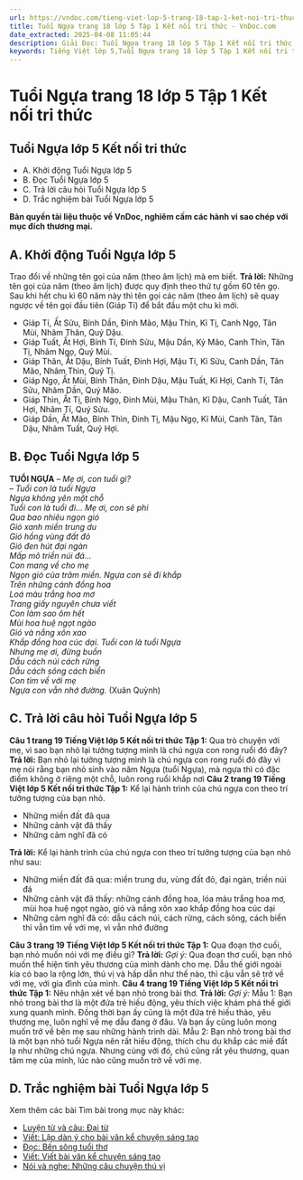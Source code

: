 ```yaml
---
url: https://vndoc.com/tieng-viet-lop-5-trang-18-tap-1-ket-noi-tri-thuc-319570
title: Tuổi Ngựa trang 18 lớp 5 Tập 1 Kết nối tri thức - VnDoc.com
date_extracted: 2025-04-08 11:05:44
description: Giải Đọc: Tuổi Ngựa trang 18 lớp 5 Tập 1 Kết nối tri thức gồm các phần hướng dẫn giải chi tiết, đầy đủ nhất chỉ có trên VnDoc. Mời các bạn tham khảo.
keywords: Tiếng Việt lớp 5,Tuổi Ngựa trang 18 lớp 5 Tập 1 Kết nối tri thức,Tiếng Việt lớp 5 trang 18 Tập 1 Kết nối tri thức,Tuổi Ngựa lớp 5 Kết nối tri thức,Tiếng Việt lớp 5 Tập 1 trang 18 Kết nối tri thức,Trả lời câu hỏi Tuổi Ngựa,Đọc Tuổi Ngựa lớp 5,Tuổi Ngựa lớp 5 trang 18,Tiếng Việt lớp 5 Kết nối tri thức,Tiếng Việt lớp 5 Tập 1,sgk Tiếng Việt lớp 5
---
```


# Tuổi Ngựa trang 18 lớp 5 Tập 1 Kết nối tri thức
## **Tuổi Ngựa lớp 5 Kết nối tri thức**
  * A. Khởi động Tuổi Ngựa lớp 5
  * B. Đọc Tuổi Ngựa lớp 5
  * C. Trả lời câu hỏi Tuổi Ngựa lớp 5
  * D. Trắc nghiệm bài Tuổi Ngựa lớp 5

**Bản quyền tài liệu thuộc về VnDoc, nghiêm cấm các hành vi sao chép với mục đích thương mại.**
## **A. Khởi động Tuổi Ngựa lớp 5**
Trao đổi về những tên gọi của năm \(theo âm lịch\) mà em biết.
**Trả lời:**
Những tên gọi của năm \(theo âm lịch\) được quy định theo thứ tự gồm 60 tên gọ. Sau khi hết chu kì 60 năm này thì tên gọi các năm \(theo âm lịch\) sẽ quay ngược về tên gọi đầu tiên \(Giáp Tí\) để bắt đầu một chu kì mới.
  * Giáp Tí, Ất Sửu, Bính Dần, Đinh Mão, Mậu Thìn, Kỉ Tị, Canh Ngọ, Tân Mùi, Nhâm Thân, Quý Dậu.
  * Giáp Tuất, Ất Hợi, Bính Tí, Đinh Sửu, Mậu Dần, Kỷ Mão, Canh Thìn, Tân Tị, Nhâm Ngọ, Quý Mùi.
  * Giáp Thân, Ất Dậu, Bính Tuất, Đinh Hợi, Mậu Tí, Kỉ Sửu, Canh Dần, Tân Mão, Nhâm Thìn, Quý Tị.
  * Giáp Ngọ, Ất Mùi, Bính Thân, Đinh Dậu, Mậu Tuất, Kỉ Hợi, Canh Tí, Tân Sửu, Nhâm Dần, Quý Mão.
  * Giáp Thìn, Ất Tị, Bính Ngọ, Đinh Mùi, Mậu Thân, Kỉ Dậu, Canh Tuất, Tân Hợi, Nhâm Tí, Quý Sửu.
  * Giáp Dần, Ất Mão, Bính Thìn, Đinh Tị, Mậu Ngọ, Kỉ Mùi, Canh Tân, Tân Dậu, Nhâm Tuất, Quý Hợi.

## **B. Đọc Tuổi Ngựa lớp 5**
**TUỔI NGỰA**
 _– Mẹ ơi, con tuổi gì?_  
_– Tuổi con là tuổi Ngựa_  
 _Ngựa không yên một chỗ_  
 _Tuổi con là tuổi đi..._
_Mẹ ơi, con sẽ phi_  
 _Qua bao nhiêu ngọn gió_  
 _Gió xanh miền trung du_  
 _Gió hồng vùng đất đỏ_  
 _Gió đen hút đại ngàn_  
 _Mấp mô triền núi đá..._  
_Con mang về cho mẹ_  
 _Ngọn gió của trăm miền._
_Ngựa con sẽ đi khắp_  
 _Trên những cánh đồng hoa_  
 _Loá màu trắng hoa mơ_  
 _Trang giấy nguyên chưa viết_  
 _Con làm sao ôm hết_  
 _Mùi hoa huệ ngọt ngào_  
 _Gió và nắng xôn xao_  
 _Khắp đồng hoa cúc dại._
_Tuổi con là tuổi Ngựa_  
 _Nhưng mẹ ơi, đừng buồn_  
 _Dẫu cách núi cách rừng_  
 _Dẫu cách sông cách biển_  
 _Con tìm về với mẹ_  
 _Ngựa con vẫn nhớ đường._
\(Xuân Quỳnh\)
## **C. Trả lời câu hỏi Tuổi Ngựa lớp 5**
**Câu 1 trang 19 Tiếng Việt lớp 5 Kết nối tri thức Tập 1:** Qua trò chuyện với mẹ, vì sao bạn nhỏ lại tưởng tượng mình là chú ngựa con rong ruổi đó đây?
**Trả lời:**
Bạn nhỏ lại tưởng tượng mình là chú ngựa con rong ruổi đó đây vì mẹ nói rằng bạn nhỏ sinh vào năm Ngựa \(tuổi Ngựa\), mà ngựa thì có đặc điểm không ở riêng một chỗ, luôn rong ruổi khắp nơi
**Câu 2 trang 19 Tiếng Việt lớp 5 Kết nối tri thức Tập 1:** Kể lại hành trình của chú ngựa con theo trí tưởng tượng của bạn nhỏ.
  * Những miền đất đã qua
  * Những cảnh vật đã thấy
  * Những cảm nghĩ đã có

**Trả lời:**
Kể lại hành trình của chú ngựa con theo trí tưởng tượng của bạn nhỏ như sau:
  * Những miền đất đã qua: miền trung du, vùng đất đỏ, đại ngàn, triền núi đá
  * Những cảnh vật đã thấy: những cánh đồng hoa, lóa màu trắng hoa mơ, mùi hoa huệ ngọt ngào, gió và nắng xôn xao khắp đồng hoa cúc dại
  * Những cảm nghĩ đã có: dẫu cách núi, cách rừng, cách sông, cách biển thì vẫn tìm về với mẹ, vì vẫn nhớ đường

**Câu 3 trang 19 Tiếng Việt lớp 5 Kết nối tri thức Tập 1:** Qua đoạn thơ cuối, bạn nhỏ muốn nói với mẹ điều gì?
**Trả lời:**
_Gợi ý:_
Qua đoạn thơ cuối, bạn nhỏ muốn thể hiện tình yêu thương của mình dành cho mẹ. Dẫu thế giới ngoài kia có bao la rộng lớn, thú vị và hấp dẫn như thế nào, thì cậu vẫn sẽ trở về với mẹ, với gia đình của mình.
**Câu 4 trang 19 Tiếng Việt lớp 5 Kết nối tri thức Tập 1:** Nêu nhận xét về bạn nhỏ trong bài thơ.
**Trả lời:**
_Gợi ý:_
Mẫu 1: Bạn nhỏ trong bài thơ là một đứa trẻ hiếu động, yêu thích việc khám phá thế giới xung quanh mình. Đồng thời bạn ấy cũng là một đứa trẻ hiếu thảo, yêu thương mẹ, luôn nghĩ về mẹ dẫu đang ở đâu. Và bạn ấy cũng luôn mong muốn trở về bên mẹ sau những hành trình dài.
Mẫu 2: Bạn nhỏ trong bài thơ là một bạn nhỏ tuổi Ngựa nên rất hiếu động, thích chu du khắp các miề đất lạ như những chú ngựa. Nhưng cùng với đó, chú cũng rất yêu thương, quan tâm mẹ của mình, lúc nào cũng muốn trở về với mẹ.
## **D. Trắc nghiệm bài Tuổi Ngựa lớp 5**
Xem thêm các bài Tìm bài trong mục này khác:
  * [Luyện từ và câu: Đại từ](</luyen-tu-va-cau-lop-5-dai-tu-133269>)
  * [Viết: Lập dàn ý cho bài văn kể chuyện sáng tạo](</tieng-viet-lop-5-trang-21-tap-1-ket-noi-tri-thuc-319576>)
  * [Đọc: Bến sông tuổi thơ](</tieng-viet-lop-5-trang-23-tap-1-ket-noi-tri-thuc-319579>)
  * [Viết: Viết bài văn kể chuyện sáng tạo](</tieng-viet-lop-5-trang-25-tap-1-ket-noi-tri-thuc-319581>)
  * [Nói và nghe: Những câu chuyện thú vị](</tieng-viet-lop-5-trang-26-tap-1-ket-noi-tri-thuc-319584>)

